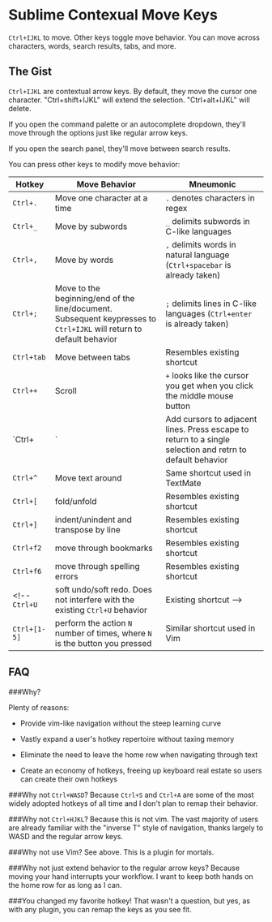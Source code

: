 # Sublime Contexual Move Keys
`Ctrl+IJKL` to move. Other keys toggle move behavior. You can move across characters, words, search results, tabs, and more.

## The Gist
`Ctrl+IJKL` are contextual arrow keys. By default, they move the cursor one character. "Ctrl+shift+IJKL" will extend the selection. "Ctrl+alt+IJKL" will delete.

If you open the command palette or an autocomplete dropdown, they'll move through the options just like regular arrow keys. 

If you open the search panel, they'll move between search results. 

You can press other keys to modify move behavior:

Hotkey|Move Behavior|Mneumonic 
----------|----------|----------
`Ctrl+.`| Move one character at a time | `.` denotes characters in regex
`Ctrl+_`| Move by subwords | `_` delimits subwords in C-like languages
`Ctrl+,`| Move by words | `,` delimits words in natural language (`Ctrl+spacebar` is already taken)
`Ctrl+;`| Move to the beginning/end of the line/document. Subsequent keypresses to `Ctrl+IJKL` will return to default behavior | `;` delimits lines in C-like languages (`Ctrl+enter` is already taken)
`Ctrl+tab`| Move between tabs | Resembles existing shortcut
`Ctrl++`| Scroll | `+` looks like the cursor you get when you click the middle mouse button
`Ctrl+|`| Add cursors to adjacent lines. Press escape to return to a single selection and retrn to default behavior | The "pipe" character `|` looks like a cursor
`Ctrl+^`| Move text around | Same shortcut used in TextMate
`Ctrl+[`| fold/unfold | Resembles existing shortcut
`Ctrl+]`| indent/unindent and transpose by line | Resembles existing shortcut
`Ctrl+f2`| move through bookmarks | Resembles existing shortcut
`Ctrl+f6`| move through spelling errors | Resembles existing shortcut
<!-- `Ctrl+U` | soft undo/soft redo. Does not interfere with the existing `Ctrl+U` behavior | Existing shortcut -->
`Ctrl+[1-5]`| perform the action `N` number of times, where `N` is the button you pressed | Similar shortcut used in Vim

## FAQ

###Why?

Plenty of reasons:
 
 * Provide vim-like navigation without the steep learning curve

 * Vastly expand a user's hotkey repertoire without taxing memory

 * Eliminate the need to leave the home row when navigating through text

 * Create an economy of hotkeys, freeing up keyboard real estate so users can create their own hotkeys

###Why not `Ctrl+WASD`?
 Because `Ctrl+S` and `Ctrl+A` are some of the most widely adopted hotkeys of all time and I don't plan to remap their behavior.

###Why not `Ctrl+HJKL`?
 Because this is not vim. The vast majority of users are already familiar with the "inverse T" style of navigation, thanks largely to WASD and the regular arrow keys.
 
###Why not use Vim?
 See above. This is a plugin for mortals.
 
###Why not just extend behavior to the regular arrow keys?
 Because moving your hand interrupts your workflow. I want to keep both hands on the home row for as long as I can.
 
###You changed my favorite hotkey!
 That wasn't a question, but yes, as with any plugin, you can remap the keys as you see fit.
